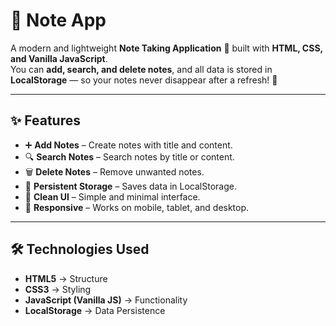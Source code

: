 # 📝 Note App  

A modern and lightweight **Note Taking Application** 🚀 built with **HTML, CSS, and Vanilla JavaScript**.  
You can **add, search, and delete notes**, and all data is stored in **LocalStorage** — so your notes never disappear after a refresh! 🎉  

---

## ✨ Features
- ➕ **Add Notes** – Create notes with title and content.  
- 🔍 **Search Notes** – Search notes by title or content.  
- 🗑 **Delete Notes** – Remove unwanted notes.  
- 💾 **Persistent Storage** – Saves data in LocalStorage.  
- 🎨 **Clean UI** – Simple and minimal interface.  
- 📱 **Responsive** – Works on mobile, tablet, and desktop.  

---

## 🛠️ Technologies Used
- **HTML5** → Structure  
- **CSS3** → Styling  
- **JavaScript (Vanilla JS)** → Functionality  
- **LocalStorage** → Data Persistence  


